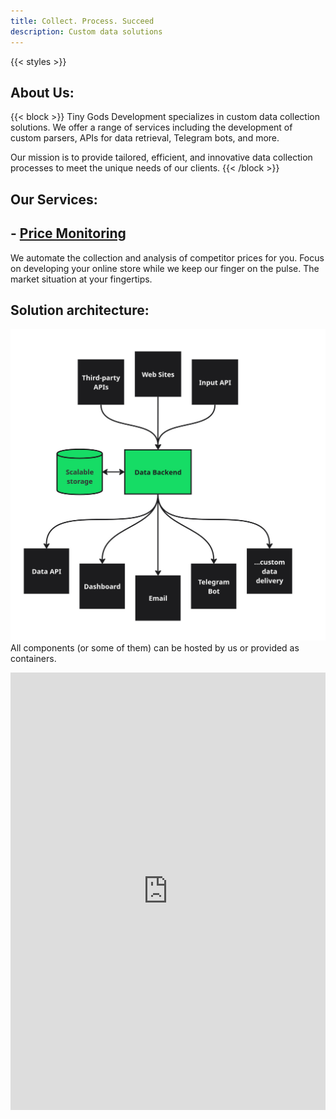```yaml
---
title: Collect. Process. Succeed
description: Custom data solutions
---
```

{{< styles >}}


## About Us:

{{< block >}}
Tiny Gods Development specializes in custom data collection solutions. We offer a range of services including the development of custom parsers, APIs for data retrieval, Telegram bots, and more.

Our mission is to provide tailored, efficient, and innovative data collection processes to meet the unique needs of our clients.
{{< /block >}}

## Our Services:

## - [Price Monitoring](/price-monitoring/)
We automate the collection and analysis of competitor prices for you. Focus on developing your online store while we keep our finger on the pulse. The market situation at your fingertips.

## Solution architecture:
![Solution architecture](/images/SA-en.jpg)
All components (or some of them) can be hosted by us or provided as containers. 

<iframe class="airtable-embed" src="https://airtable.com/embed/appnzmRUtyRqKiKbK/pag16Kca2u6AjOXiT/form" frameborder="0" onmousewheel="" width="100%" height="700" style="background: transparent; border: 0px solid #ccc;"></iframe>
